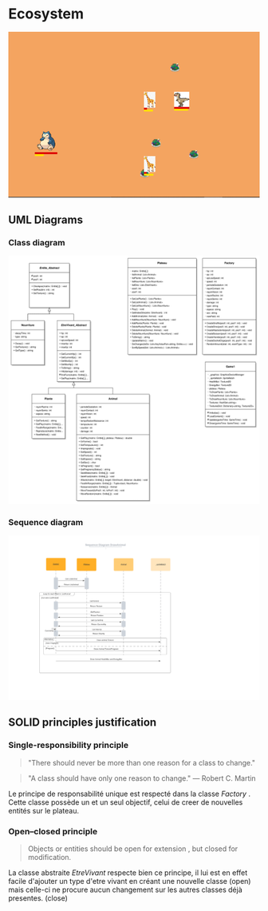 # Ecosystem

![Rendu Visuel](/renduVisuel.png)

## UML Diagrams

### Class diagram
![class diagram](/diagramme_png/Classs.png)
### Sequence diagram
![Sequence diagram](/diagramme_png/Sequence.png)

## SOLID principles justification

### Single-responsibility principle
> "There should never be more than one reason for a class to change."

> "A class should have only one reason to change." — Robert C. Martin

Le principe de responsabilité unique est respecté dans la classe *Factory* . Cette classe possède un et un seul objectif, celui de creer de nouvelles entités sur le plateau.

### Open–closed principle

> Objects or entities should be open for extension , but closed for modification.

La classe abstraite *EtreVivant* respecte bien ce principe, il lui est en effet facile d'ajouter un type d'etre vivant en créant une nouvelle classe (open) mais celle-ci ne procure aucun changement sur les autres classes déjà presentes. (close) 

